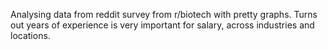 Analysing data from reddit survey from r/biotech with pretty graphs. Turns out years of experience is very important for salary, across industries and locations.
